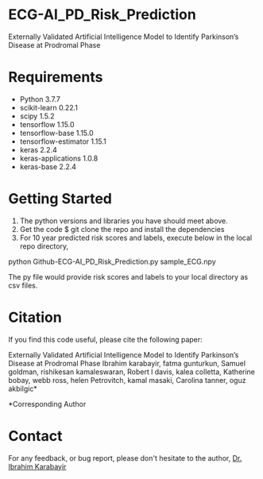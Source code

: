 # ECG-AI_PD_Risk_Prediction
Externally Validated Artificial Intelligence Model to Identify Parkinson’s Disease at Prodromal Phase

# Requirements

* Python 3.7.7
* scikit-learn              0.22.1
* scipy                     1.5.2
* tensorflow                1.15.0         
* tensorflow-base           1.15.0          
* tensorflow-estimator      1.15.1            
* keras                     2.2.4             
* keras-applications        1.0.8           
* keras-base                2.2.4


# Getting Started
1. The python versions and libraries you have should meet above.
2. Get the code $ git clone the repo and install the dependencies
3. For 10 year predicted risk scores and labels, execute below in the local repo directory,

python Github-ECG-AI_PD_Risk_Prediction.py sample_ECG.npy

The py file would provide risk scores and labels to your local directory as csv files.

# Citation

If you find this code useful, please cite the following paper:

Externally Validated Artificial Intelligence Model to Identify Parkinson’s Disease at Prodromal Phase
Ibrahim karabayir, fatma gunturkun, Samuel goldman, rishikesan kamaleswaran, Robert l davis, kalea colletta, Katherine bobay, webb ross, helen Petrovitch, kamal masaki, Carolina tanner, oguz akbilgic*


*Corresponding Author

# Contact

For any feedback, or bug report, please don't hesitate to the author, [Dr. Ibrahim Karabayir](mailto:ikarabayir34@gmail.edu?subject=[AI_PD_ECGModel])
